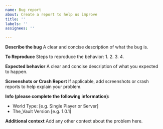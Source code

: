 ```yaml
---
name: Bug report
about: Create a report to help us improve
title: ''
labels: ''
assignees: ''

---
```


**Describe the bug**
A clear and concise description of what the bug is.

**To Reproduce**
Steps to reproduce the behavior:
1.
2.
3.
4.

**Expected behavior**
A clear and concise description of what you expected to happen.

**Screenshots or Crash Report**
If applicable, add screenshots or crash reports to help explain your problem.

**Info (please complete the following information):**
- World Type: [e.g. Single Player or Server]
- The_Vault Version [e.g. 1.0.1]

**Additional context**
Add any other context about the problem here.

